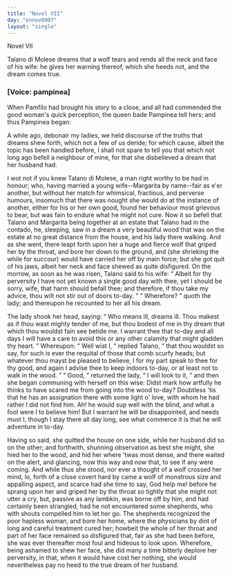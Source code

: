 ```yaml
---
title: "Novel VII"
day: "ennov0907"
layout: "single"
---
```

<html>
 <head>
 </head>
 <body>
  <div id="nov0907" type="novella" who="pampinea">
   <head>
    Novel VII
   </head>
   <argument>
    <p>
     <milestone id="p09070001"/>
     <!--(i)-->
     Talano di Molese dreams that a wolf tears and rends all
 the neck and face of his wife: he gives her warning
 thereof, which she heeds not, and the dream comes
 true.
     <!--(/i)-->
    </p>
   </argument>
   <p>
    <h3>
     [Voice: pampinea]
    </h3>
   </p>
   <div3 type="commentary" who="author">
    <p>
     <milestone id="p09070002"/>
     <!--(sc)-->
     When
     <!--(/sc)-->
     Pamfilo had brought his story to a close, and all had
 commended
 the good woman's quick perception, the queen bade Pampinea
 tell hers; and thus Pampinea began:
    </p>
   </div3>
   <div3 type="commentary" who="pampinea">
    <p>
     <milestone id="p09070003"/>
     A while ago, debonair my
 ladies, we held discourse of the truths that dreams shew forth, which
 not a few of us deride; for which cause, albeit the topic has been
 handled before, I shall not spare to tell you that which not long ago
 befell a neighbour of mine, for that she disbelieved a dream that her
 husband had.
    </p>
   </div3>
   <p>
    <milestone id="p09070004"/>
    I wot not if you knew Talano di Molese, a man right worthy to
 be had in honour; who, having married a young wife--Margarita
 by name--fair as e'er another, but without her match for whimsical,
 fractious, and perverse humours, insomuch that there was nought she
 would do at the instance of another, either for his or her own good,
 found her behaviour most grievous to bear, but was fain to endure
 what he might not cure.
    <milestone id="p09070005"/>
    Now it so befell that Talano and
 Margarita being together at an estate that Talano had in the contado,
 he, sleeping, saw in a dream a very beautiful wood that was on the
 estate at no great distance from the house, and his lady there walking.
    <milestone id="p09070006"/>
    And as she went, there leapt forth upon her a huge and fierce wolf that
 griped her by the throat, and bore her down to the ground, and (she
 shrieking the while for succour) would have carried her off by main
 force; but she got quit of his jaws, albeit her neck and face shewed as
 quite disfigured.
    <milestone id="p09070007"/>
    On the morrow, as soon as he was risen, Talano said
    <pb n="296"/>
    to
 his wife:
    <q direct="unspecified">
     Albeit for thy perversity I have not yet known a single
 good day with thee, yet I should be sorry, wife, that harm should
 befall thee; and therefore, if thou take my advice, thou wilt not stir
 out of doors to-day.
    </q>
    <q direct="unspecified">
     Wherefore?
    </q>
    quoth the lady; and thereupon
 he recounted to her all his dream.
   </p>
   <p>
    <milestone id="p09070008"/>
    The lady shook her head, saying:
    <q direct="unspecified">
     Who means ill, dreams ill.
 Thou makest as if thou wast mighty tender of me, but thou bodest of
 me in thy dream that which thou wouldst fain see betide me. I
 warrant thee that to-day and all days I will have a care to avoid
 this or any other calamity that might gladden thy heart.
    </q>
    <milestone id="p09070009"/>
    Whereupon:
    <q direct="unspecified">
     Well wist I,
    </q>
    replied Talano,
    <q direct="unspecified">
     that thou wouldst so say,
 for such is ever the requital of those that comb scurfy heads; but
 whatever thou mayst be pleased to believe, I for my part speak to
 thee for thy good, and again I advise thee to keep indoors to-day, or
 at least not to walk in the wood.
    </q>
    <milestone id="p09070010"/>
    <q direct="unspecified">
     Good,
    </q>
    returned the lady,
    <q direct="unspecified">
     I
 will look to it,
    </q>
    and then she began communing with herself on this
 wise: Didst mark how artfully he thinks to have scared me from
 going into the wood to-day? Doubtless 'tis that he has an assignation
 there with some light o' love, with whom he had rather I did not
 find him. Ah! he would sup well with the blind, and what a fool
 were I to believe him! But I warrant he will be disappointed, and
 needs must I, though I stay there all day long, see what commerce it
 is that he will adventure in to-day.
   </p>
   <p>
    <milestone id="p09070011"/>
    Having so said, she quitted the house on one side, while her
 husband did so on the other; and forthwith, shunning observation as
 best she might, she hied her to the wood, and hid her where 'twas
 most dense, and there waited on the alert, and glancing, now this
 way and now that, to see if any were coming.
    <milestone id="p09070012"/>
    And while thus she
 stood, nor ever a thought of a wolf crossed her mind, lo, forth of
 a close covert hard by came a wolf of monstrous size and appalling
 aspect, and scarce had she time to say, God help me! before he sprang
 upon her and griped her by the throat so tightly that she might not
 utter a cry, but, passive as any lambkin, was borne off by him,
    <milestone id="p09070013"/>
    and
 had certainly been strangled, had he not encountered some shepherds,
 who with shouts compelled him to let her go. The shepherds
 recognized the poor hapless woman, and bore her home, where the
 physicians by dint of long and careful treatment cured her; howbeit
 the whole of her throat and part of her face remained so disfigured
    <pb n="297"/>
    that,
 fair as she had been before, she was ever thereafter most foul
 and hideous to look upon.
    <milestone id="p09070014"/>
    Wherefore, being ashamed to shew her
 face, she did many a time bitterly deplore her perversity, in that, when
 it would have cost her nothing, she would nevertheless pay no heed
 to the true dream of her husband.
   </p>
  </div>
 </body>
</html>